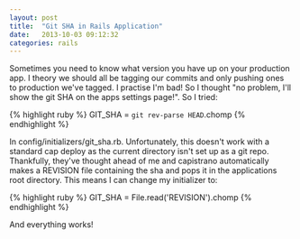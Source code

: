 ```yaml
---
layout: post
title:  "Git SHA in Rails Application"
date:   2013-10-03 09:12:32
categories: rails
---
```


Sometimes you need to know what version you have up on your production app. I theory we should all be tagging our commits and only pushing ones to production we've tagged. I practise I'm bad! So I thought "no problem, I'll show the git SHA on the apps settings page!". So I tried:

{% highlight ruby %}
   GIT_SHA = `git rev-parse HEAD`.chomp
{% endhighlight %}

In config/initializers/git_sha.rb. Unfortunately, this doesn't work with a standard cap deploy as the current directory isn't set up as a git repo. Thankfully, they've thought ahead of me and capistrano automatically makes a REVISION file containing the sha and pops it in the applications root directory. This means I can change my initializer to:

{% highlight ruby %}
   GIT_SHA = File.read('REVISION').chomp
{% endhighlight %}

And everything works!
